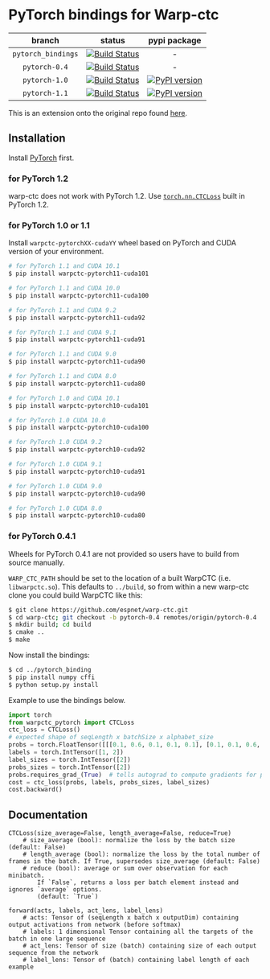 # PyTorch bindings for Warp-ctc

|branch|status|pypi package|
|:-:|:-:|:-:|
|`pytorch_bindings`|[![Build Status](https://travis-ci.org/espnet/warp-ctc.svg?branch=pytorch_bindings)](https://github.com/espnet/warp-ctc/tree/pytorch_bindings)|-|
|`pytorch-0.4`|[![Build Status](https://travis-ci.org/espnet/warp-ctc.svg?branch=pytorch-0.4)](https://github.com/espnet/warp-ctc/tree/pytorch-0.4)|-|
|`pytorch-1.0`|[![Build Status](https://travis-ci.org/espnet/warp-ctc.svg?branch=pytorch-1.0)](https://github.com/espnet/warp-ctc/tree/pytorch-1.0)|[![PyPI version](https://badge.fury.io/py/warpctc-pytorch10-cuda101.svg)](https://badge.fury.io/py/warpctc-pytorch10-cuda101)|
|`pytorch-1.1`|[![Build Status](https://travis-ci.org/espnet/warp-ctc.svg?branch=pytorch-1.1)](https://github.com/espnet/warp-ctc/tree/pytorch-1.1)|[![PyPI version](https://badge.fury.io/py/warpctc-pytorch11-cuda101.svg)](https://badge.fury.io/py/warpctc-pytorch11-cuda101)|

This is an extension onto the original repo found [here](https://github.com/baidu-research/warp-ctc).

## Installation

Install [PyTorch](https://github.com/pytorch/pytorch#installation) first.

### for PyTorch 1.2

warp-ctc does not work with PyTorch 1.2.
Use [`torch.nn.CTCLoss`](https://pytorch.org/docs/1.2.0/nn.html#ctcloss) built in PyTorch 1.2.

### for PyTorch 1.0 or 1.1

Install `warpctc-pytorchXX-cudaYY` wheel based on PyTorch and CUDA version of your environment.

```bash
# for PyTorch 1.1 and CUDA 10.1
$ pip install warpctc-pytorch11-cuda101

# for PyTorch 1.1 and CUDA 10.0
$ pip install warpctc-pytorch11-cuda100

# for PyTorch 1.1 and CUDA 9.2
$ pip install warpctc-pytorch11-cuda92

# for PyTorch 1.1 and CUDA 9.1
$ pip install warpctc-pytorch11-cuda91

# for PyTorch 1.1 and CUDA 9.0
$ pip install warpctc-pytorch11-cuda90

# for PyTorch 1.1 and CUDA 8.0
$ pip install warpctc-pytorch11-cuda80

# for PyTorch 1.0 and CUDA 10.1
$ pip install warpctc-pytorch10-cuda101

# for PyTorch 1.0 CUDA 10.0
$ pip install warpctc-pytorch10-cuda100

# for PyTorch 1.0 CUDA 9.2
$ pip install warpctc-pytorch10-cuda92

# for PyTorch 1.0 CUDA 9.1
$ pip install warpctc-pytorch10-cuda91

# for PyTorch 1.0 CUDA 9.0
$ pip install warpctc-pytorch10-cuda90

# for PyTorch 1.0 CUDA 8.0
$ pip install warpctc-pytorch10-cuda80
```

### for PyTorch 0.4.1

Wheels for PyTorch 0.4.1 are not provided so users have to build from source manually.

`WARP_CTC_PATH` should be set to the location of a built WarpCTC
(i.e. `libwarpctc.so`).  This defaults to `../build`, so from within a
new warp-ctc clone you could build WarpCTC like this:

```bash
$ git clone https://github.com/espnet/warp-ctc.git
$ cd warp-ctc; git checkout -b pytorch-0.4 remotes/origin/pytorch-0.4
$ mkdir build; cd build
$ cmake ..
$ make
```

Now install the bindings:
```bash
$ cd ../pytorch_binding
$ pip install numpy cffi
$ python setup.py install
```

Example to use the bindings below.

```python
import torch
from warpctc_pytorch import CTCLoss
ctc_loss = CTCLoss()
# expected shape of seqLength x batchSize x alphabet_size
probs = torch.FloatTensor([[[0.1, 0.6, 0.1, 0.1, 0.1], [0.1, 0.1, 0.6, 0.1, 0.1]]]).transpose(0, 1).contiguous()
labels = torch.IntTensor([1, 2])
label_sizes = torch.IntTensor([2])
probs_sizes = torch.IntTensor([2])
probs.requires_grad_(True)  # tells autograd to compute gradients for probs
cost = ctc_loss(probs, labels, probs_sizes, label_sizes)
cost.backward()
```

## Documentation

```
CTCLoss(size_average=False, length_average=False, reduce=True)
    # size_average (bool): normalize the loss by the batch size (default: False)
    # length_average (bool): normalize the loss by the total number of frames in the batch. If True, supersedes size_average (default: False)
    # reduce (bool): average or sum over observation for each minibatch.
        If `False`, returns a loss per batch element instead and ignores `average` options.
        (default: `True`)

forward(acts, labels, act_lens, label_lens)
    # acts: Tensor of (seqLength x batch x outputDim) containing output activations from network (before softmax)
    # labels: 1 dimensional Tensor containing all the targets of the batch in one large sequence
    # act_lens: Tensor of size (batch) containing size of each output sequence from the network
    # label_lens: Tensor of (batch) containing label length of each example
```
